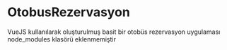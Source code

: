 # OtobusRezervasyon
VueJS kullanılarak oluşturulmuş basit bir otobüs rezervasyon uygulaması
node_modules klasörü eklenmemiştir
